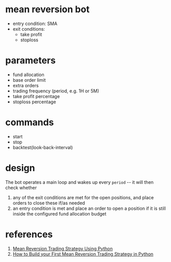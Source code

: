 # mean reversion bot

* entry condition: SMA
* exit conditions:
   * take profit
   * stoploss

# parameters

* fund allocation
* base order limit
* extra orders
* trading frequency (period, e.g. 1H or 5M)
* take profit percentage
* stoploss percentage

# commands

* start
* stop
* backtest(look-back-interval)

# design

The bot operates a main loop and wakes up every `period` -- it will then check whether

1. any of the exit conditions are met for the open positions, and place orders to close these if/as needed
1. an entry condition is met and place an order to open a position if it is still inside the configured fund allocation budget

# references

1. [Mean Reversion Trading Strategy Using Python](https://medium.com/coinmonks/mean-reversion-trading-strategy-using-python-4cfecb51859e)
1. [How to Build your First Mean Reversion Trading Strategy in Python](https://raposa.trade/blog/how-to-build-your-first-mean-reversion-trading-strategy-in-python/)
